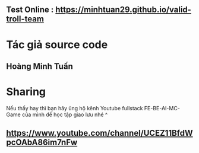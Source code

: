 ## Test Online : https://minhtuan29.github.io/valid-troll-team  
 
# Tác giả source code
## Hoàng Minh Tuấn
# Sharing
Nếu thấy hay thì bạn hãy ủng hộ kênh Youtube fullstack FE-BE-AI-MC-Game của mình để học tập giao lưu nhé ^  
## https://www.youtube.com/channel/UCEZ11BfdWpcOAbA86im7nFw 
